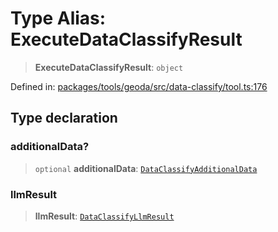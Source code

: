 # Type Alias: ExecuteDataClassifyResult

> **ExecuteDataClassifyResult**: `object`

Defined in: [packages/tools/geoda/src/data-classify/tool.ts:176](https://github.com/GeoDaCenter/openassistant/blob/0f7bf760e453a1735df9463dc799b04ee2f630fd/packages/tools/geoda/src/data-classify/tool.ts#L176)

## Type declaration

### additionalData?

> `optional` **additionalData**: [`DataClassifyAdditionalData`](DataClassifyAdditionalData.md)

### llmResult

> **llmResult**: [`DataClassifyLlmResult`](DataClassifyLlmResult.md)
